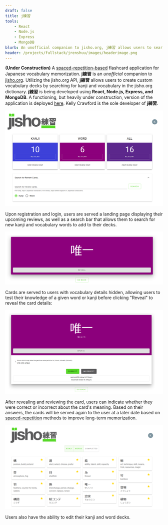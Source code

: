 ```yaml
---
draft: false
title: j練習
tools: 
    - React
    - Node.js
    - Express
    - MongoDB
blurb: An unofficial companion to jisho.org, j練習 allows users to search jisho.org for words and kanji to save as flash cards. Cards are served to the user using spaced repetition for better memorization.
header: /projects/fullstack/jrenshuu/images/headerimage.png
---
```


**(Under Construction)** A [spaced-repetition-based](https://en.wikipedia.org/wiki/Spaced_repetition) flashcard application for Japanese vocabulary memorization. **j練習** is an _unofficial_ companion to [jisho.org](www.jisho.org). Utilizing the jisho.org API, **j練習** allows users to create custom vocabulary decks by searching for kanji and vocabulary in the jisho.org dictionary. **j練習** is being developed using **React, Node.js, Express, and MongoDB**. A functioning, but heavily under construction, version of the application is deployed [here](https://jrenshuu.herokuapp.com/). Kelly Crawford is the sole developer of **j練習**.

![Main landing page](./images/mainsplash.png)

Upon registration and login, users are served a landing page displaying their upcoming reviews, as well as a search bar that allows them to search for new kanji and vocabulary words to add to their decks.

![Flash card hidden](./images/flashcardhidden.png)

Cards are served to users with vocabulary details hidden, allowing users to test their knowledge of a given word or kanji before clicking "Reveal" to reveal the card details:

![Flash card revealed](./images/flashcardrevealed.png)

After revealing and reviewing the card, users can indicate whether they were correct or incorrect about the card's meaning. Based on their answers, the cards will be served again to the user at a later date based on [spaced-repetition](https://en.wikipedia.org/wiki/Spaced_repetition) methods to improve long-term memorization.

![Deck building](./images/deckbuilding.png)

Users also have the ability to edit their kanji and word decks. 